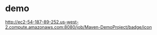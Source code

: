 demo
====
http://ec2-54-187-89-252.us-west-2.compute.amazonaws.com:8080/job/Maven-DemoProject/badge/icon

